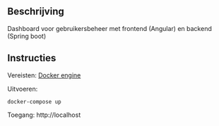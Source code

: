 ## Beschrijving

Dashboard voor gebruikersbeheer met frontend (Angular) en backend (Spring boot)

## Instructies
Vereisten: [Docker engine](https://docs.docker.com/engine/install/)

Uitvoeren:

`docker-compose up`

Toegang: http://localhost
